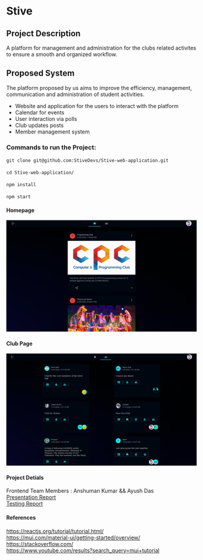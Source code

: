 # Stive 

## Project Description
A platform for management and administration for the clubs related activites to ensure a smooth and organized workflow.

## Proposed System
The platform proposed by us aims to improve the efficiency, management, communication and administration of student activities.
* Website and application for the users to interact with the platform
* Calendar for events
* User interaction via polls 
* Club updates posts
* Member management system


### Commands to run the Project:
```
git clone git@github.com:StiveDevs/Stive-web-application.git

cd Stive-web-application/

npm install

npm start

```

#### Homepage
![Screenshot](./public/stiveHomePage.jpeg)

#### Club Page
![Screenshot](./public/stiveSecondarypage.jpeg)

#### Project Detials
Frontend Team Members : Anshuman Kumar && Ayush Das <br />
[Presentation Report](https://docs.google.com/presentation/d/1iJzc_oWhFjh6_BRCAD3o2SUWAu_-QMkbJqs-TxhbG9w/edit#slide=id.g124a0120ec4_0_17)<br />
[Testing Report](https://docs.google.com/presentation/d/1t7OKg11eji6c12KOXRGFOIITZKXcb39DpeqtMVmpkK8/edit#slide=id.p) 


#### References<br />
https://reactjs.org/tutorial/tutorial.html/<br />
https://mui.com/material-ui/getting-started/overview/<br />
https://stackoverflow.com/<br />
https://www.youtube.com/results?search_query=mui+tutorial<br />